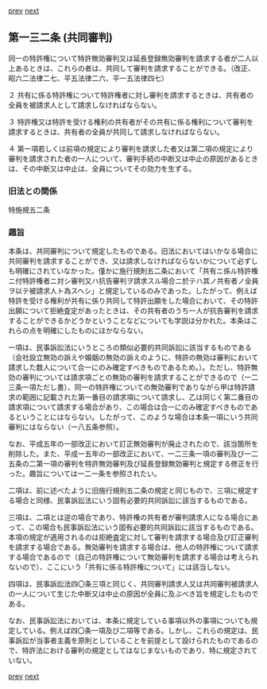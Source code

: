 [prev](/specific/markdowns/特許法/191_Mp-Ch_6-At_131_2.md)
[next](/specific/markdowns/特許法/193_Mp-Ch_6-At_133.md)
## 第一三二条 (共同審判)
同一の特許権について特許無効審判又は延長登録無効審判を請求する者が二人以上あるときは、これらの者は、共同して審判を請求することができる。（改正、昭六二法律二七、平五法律二六、平一五法律四七）

２ 共有に係る特許権について特許権者に対し審判を請求するときは、共有者の全員を被請求人として請求しなければならない。

３ 特許権又は特許を受ける権利の共有者がその共有に係る権利について審判を請求するときは、共有者の全員が共同して請求しなければならない。

４ 第一項若しくは前項の規定により審判を請求した者又は第二項の規定により審判を請求された者の一人について、審判手続の中断又は中止の原因があるときは、その中断又は中止は、全員についてその効力を生ずる。


### 旧法との関係
特施規五二条

### 趣旨
本条は、共同審判について規定したものである。旧法においてはいかなる場合に共同審判を請求することができ、又は請求しなければならないかについて必ずしも明確にされていなかった。僅かに施行規則五二条において「共有ニ係ル特許権ニ付特許権者ニ対シ審判又ハ抗告審判ヲ請求スル場合ニ於テハ其ノ共有者ノ全員ヲ以テ被請求人ト為スヘシ」と規定しているのみであった。したがって、例えば特許を受ける権利が共有に係り共同して特許出願をした場合において、その特許出願について拒絶査定があったときは、その共有者のうち一人が抗告審判を請求することができるかどうかということなどについても学説は分かれた。本条はこれらの点を明確にしたものにほかならない。

一項は、民事訴訟法にいうところの類似必要的共同訴訟に該当するものである（会社設立無効の訴えや婚姻の無効の訴えのように、特許の無効は審判において請求した数人について合一にのみ確定すべきものであるため。）。ただし、特許無効の審判については請求項ごとの無効の審判を請求することができるので（一二三条一項ただし書）、同一の特許権についての無効審判でありながら甲は特許請求の範囲に記載された第一番目の請求項について請求し、乙は同じく第二番目の請求項について請求する場合があり、この場合は合一にのみ確定すべきものであるということにはならない。したがって、このような場合は本条一項にいう共同審判にはならない（一八五条参照）。

なお、平成五年の一部改正において訂正無効審判が廃止されたので、該当箇所を削除した。また、平成一五年の一部改正において、一二三条一項の審判及び一二五条の二第一項の審判を特許無効審判及び延長登録無効審判と規定する修正を行った。趣旨については一二一条を参照されたい。

二項は、前に述べたように旧施行規則五二条の規定と同じもので、三項に規定する場合と同様、民事訴訟法にいう固有必要的共同訴訟に該当するものである。

三項は、二項とは逆の場合であり、特許権の共有者が審判請求人になる場合にあって、この場合も民事訴訟法にいう固有必要的共同訴訟に該当するものである。本項の規定が適用されるのは拒絶査定に対して審判を請求する場合及び訂正審判を請求する場合である。無効審判を請求する場合は、他人の特許権について請求する場合であるので（自己の特許権について無効審判を請求する場合は考えられないので）、ここにいう「共有に係る特許権について」には該当しない。

四項は、民事訴訟法四〇条三項と同じく、共同審判請求人又は共同審判被請求人の一人について生じた中断又は中止の原因が全員に及ぶべき旨を規定したものである。

なお、民事訴訟法においては、本条に規定している事項以外の事項についても規定している。例えば四〇条一項及び二項等である。しかし、これらの規定は、民事訴訟が当事者主義を原則としていることを前提として設けられたものであるので、特許法における審判の規定としてはなじまないものであり、特に規定されていない。


[prev](/specific/markdowns/特許法/191_Mp-Ch_6-At_131_2.md)
[next](/specific/markdowns/特許法/193_Mp-Ch_6-At_133.md)